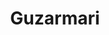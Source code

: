 ---
title: "Guzarmari"
title_bn: "গোজারমারী নদী"
description: "Guzarmari river starts from the Ubdakhali river and ends at Ranigaon."
---